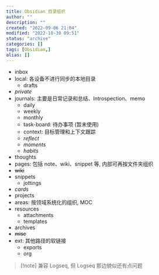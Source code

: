 ```yaml
---
title: Obsidian 目录组织
author: ""
description: ""
created: "2022-09-06 21:04"
modified: "2022-10-30 09:51"
status: "archive"
categories: []
tags: [Obsidian,]
alias: []
---
```


- inbox
- local: 各设备不进行同步的本地目录
    - drafts
- *private*
- journals: 主要是日常记录和总结、Introspection、memo
    - daily
    - weekly
    - monthly
    - task-board: 待办事项 (暂未使用)
    - context: 目标管理和上下文跟踪
    - *reflect*
    - *moments*
    - *habits*
- thoughts
- pages: 包括 note、wiki、snippet 等, 内部可再按文件夹组织
- ~~wiki~~
- snippets
    - jottings
- *cards*
- projects
- areas: 按领域系统化的组织, MOC
- resources
    - attachments
    - templates
- archives
- ~~misc~~
- ext: 其他路径的软链接
    - exports
    - org

>[!note] 兼容 Logseq, 但 Logseq 那边貌似还有点问题